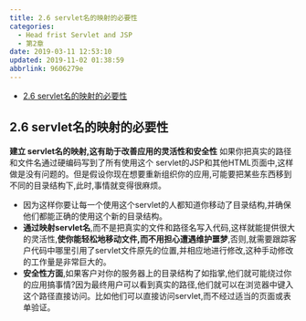 ```yaml
---
title: 2.6 servlet名的映射的必要性
categories: 
  - Head frist Servlet and JSP
  - 第2章
date: 2019-03-11 12:53:10
updated: 2019-11-02 01:38:59
abbrlink: 9606279e
---
```

- [2.6 servlet名的映射的必要性](/ReadingNotes/9606279e/#2-6-servlet名的映射的必要性)

<!--more-->
<script src="https://cdn.bootcss.com/jquery/3.4.0/jquery.slim.min.js"></script>
<script>$(document).ready(function () {$(".post-body > ul:nth-child(1)").hide();});</script>

<!--end-->
## 2.6 servlet名的映射的必要性  ##
**建立 servlet名的映射,这有助于改善应用的灵活性和安全性**
如果你把真实的路径和文件名通过硬编码写到了所有使用这个 servlet的JSP和其他HTML页面中,这样做是没有问题的。但是假设你现在想要重新组织你的应用,可能要把某些东西移到不同的目录结构下,此时,事情就变得很麻烦。
- 因为这样你要让每一个使用这个servlet的人都知道你移动了目录结构,并确保他们都能正确的使用这个新的目录结构。
- **通过映射servlet名**,而不是把真实的文件和路径名写入代码,这样就能提供很大的灵活性,**使你能轻松地移动文件,而不用担心遭遇维护噩梦**,否则,就需要跟踪客户代码中哪里引用了servlet文件原先的位置,并相应地进行修改,这种手动修改的工作量是非常巨大的。
- **安全性方面**,如果客户对你的服务器上的目录结构了如指掌,他们就可能绕过你的应用搞事情?因为最终用户可以看到真实的路径,他们就可以在浏览器中键入这个路径直接访问。比如他们可以直接访问servlet,而不经过适当的页面或表单验证。

